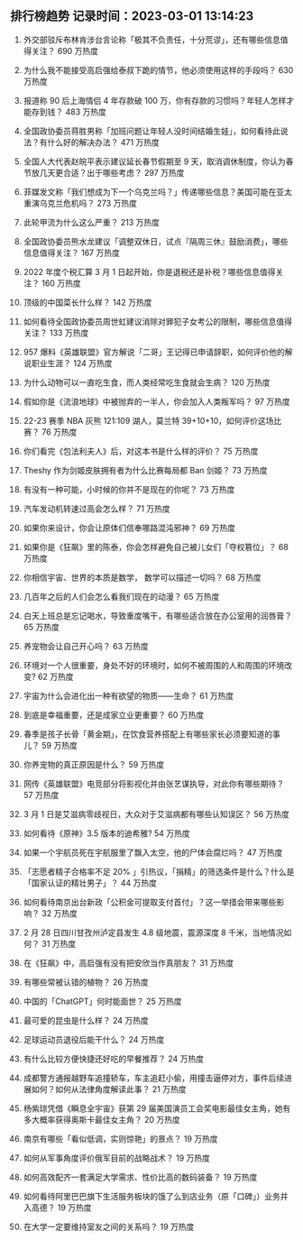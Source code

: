 
## 排行榜趋势 记录时间：2023-03-01 13:14:23
  
  1. 外交部驳斥布林肯涉台言论称「极其不负责任，十分荒谬」，还有哪些信息值得关注？ 690 万热度
    
  2. 为什么我不能接受高启强给泰叔下跪的情节，他必须使用这样的手段吗？ 630 万热度
    
  3. 报道称 90 后上海情侣 4 年存款破 100 万，你有存款的习惯吗？年轻人怎样才能存到钱？ 483 万热度
    
  4. 全国政协委员蒋胜男称「加班问题让年轻人没时间结婚生娃」，如何看待此说法？有什么好的解决办法？ 471 万热度
    
  5. 全国人大代表赵皖平表示建议延长春节假期至 9 天，取消调休制度，你认为春节放几天更合适？出于哪些考虑？ 297 万热度
    
  6. 菲媒发文称「我们想成为下一个乌克兰吗？」传递哪些信息？美国可能在亚太重演乌克兰危机吗？ 273 万热度
    
  7. 此轮甲流为什么这么严重？ 213 万热度
    
  8. 全国政协委员熊水龙建议「调整双休日，试点『隔周三休』鼓励消费」，哪些信息值得关注？ 167 万热度
    
  9. 2022 年度个税汇算 3 月 1 日起开始，你是退税还是补税？哪些信息值得关注？ 160 万热度
    
  10. 顶级的中国菜长什么样？ 142 万热度
    
  11. 如何看待全国政协委员周世虹建议消除对罪犯子女考公的限制，哪些信息值得关注？ 133 万热度
    
  12. 957 爆料《英雄联盟》官方解说「二哥」王记得已申请辞职，如何评价他的解说职业生涯？ 124 万热度
    
  13. 为什么动物可以一直吃生食，而人类经常吃生食就会生病？ 120 万热度
    
  14. 假如你是《流浪地球》中被抛弃的一半人，你会加入人类叛军吗？ 97 万热度
    
  15. 22-23 赛季 NBA 灰熊 121:109 湖人，莫兰特 39+10+10，如何评价这场比赛？ 76 万热度
    
  16. 你们看完《包法利夫人》后，对这本书是什么样的评价？ 75 万热度
    
  17. Theshy 作为剑姬皮肤拥有者为什么比赛每局都 Ban 剑姬？ 73 万热度
    
  18. 有没有一种可能，小时候的你并不是现在的你呢？ 73 万热度
    
  19. 汽车发动机转速过高会怎么样？ 71 万热度
    
  20. 如果你来设计，你会让原体们信奉哪路混沌邪神？ 69 万热度
    
  21. 如果你是《狂飙》里的陈泰，你会怎样避免自己被儿女们「夺权篡位」？ 68 万热度
    
  22. 你相信宇宙、世界的本质是数学， 数学可以描述一切吗？ 68 万热度
    
  23. 几百年之后的人们会怎么看我们现在的动漫？ 65 万热度
    
  24. 白天上班总是忘记喝水，导致重度嘴干，有哪些适合放在办公室用的润唇膏？ 65 万热度
    
  25. 养宠物会让自己开心吗？ 63 万热度
    
  26. 环境对一个人很重要，身处不好的环境时，如何不被周围的人和周围的环境改变? 62 万热度
    
  27. 宇宙为什么会进化出一种有欲望的物质——生命？ 61 万热度
    
  28. 到底是幸福重要，还是成家立业更重要？ 60 万热度
    
  29. 春季是孩子长骨「黄金期」，在饮食营养搭配上有哪些家长必须要知道的事儿？ 59 万热度
    
  30. 你养宠物的真正原因是什么？ 59 万热度
    
  31. 网传《英雄联盟》电竞部分将影视化并由张艺谋执导，对此你有哪些期待？ 57 万热度
    
  32. 3 月 1 日是艾滋病零歧视日，大众对于艾滋病都有哪些认知误区？ 56 万热度
    
  33. 如何看待《原神》3.5 版本的迪希雅? 54 万热度
    
  34. 如果一个宇航员死在宇航服里了飘入太空，他的尸体会腐烂吗？ 47 万热度
    
  35. 「志愿者精子合格率不足 20% 」引热议，「捐精」的筛选条件是什么？什么是「国家认证的精壮男子」？ 44 万热度
    
  36. 如何看待南京出台新政「公积金可提取支付首付」？这一举措会带来哪些影响？ 32 万热度
    
  37. 2 月 28 日四川甘孜州泸定县发生 4.8 级地震，震源深度 8 千米，当地情况如何？ 31 万热度
    
  38. 在《狂飙》中，高启强有没有把安欣当作真朋友？ 31 万热度
    
  39. 有哪些常被认错的植物？ 26 万热度
    
  40. 中国的「ChatGPT」何时能面世？ 25 万热度
    
  41. 最可爱的昆虫是什么样？ 24 万热度
    
  42. 足球运动员退役后能干什么？ 24 万热度
    
  43. 有什么比较方便快捷还好吃的早餐推荐？ 24 万热度
    
  44. 成都警方通报越野车追撞轿车，车主追赶小偷，用撞击逼停对方，事件后续进展如何？如何从法律角度解读此事？ 21 万热度
    
  45. 杨紫琼凭借《瞬息全宇宙》获第 29 届美国演员工会奖电影最佳女主角，她有多大概率获得奥斯卡最佳女主角？ 20 万热度
    
  46. 南京有哪些「看似低调，实则惊艳」的景点？ 19 万热度
    
  47. 如何从军事角度评价俄军目前的战略战术？ 19 万热度
    
  48. 如何高效配齐一套满足大学需求、性价比高的数码装备？ 19 万热度
    
  49. 如何看待阿里巴巴旗下生活服务板块的饿了么到店业务（原「口碑」）业务并入高德？ 19 万热度
    
  50. 在大学一定要维持室友之间的关系吗？ 19 万热度
    